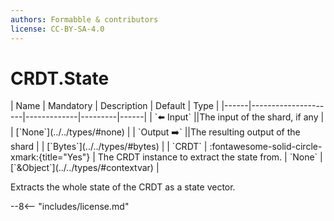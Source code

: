 ```yaml
---
authors: Formabble & contributors
license: CC-BY-SA-4.0
---
```



# CRDT.State

<div class="sh-parameters" markdown="1">
| Name | Mandatory | Description | Default | Type |
|------|---------------------|-------------|---------|------|
| `⬅️ Input` ||The input of the shard, if any | | [`None`](../../types/#none) |
| `Output ➡️` ||The resulting output of the shard | | [`Bytes`](../../types/#bytes) |
| `CRDT` | :fontawesome-solid-circle-xmark:{title="Yes"}  | The CRDT instance to extract the state from. | `None` | [`&Object`](../../types/#contextvar) |

</div>

Extracts the whole state of the CRDT as a state vector.

--8<-- "includes/license.md"

